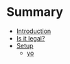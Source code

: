 # Summary

* [Introduction](README.md)
* [Is it legal?](is_it_legal.md)
* [Setup](setup.md)
   * [yo](yo.md)

